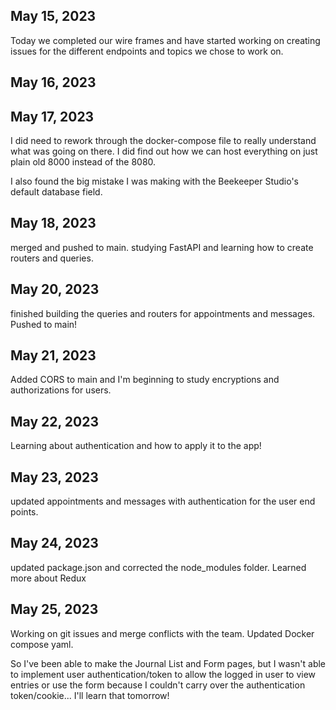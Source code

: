 ## May 15, 2023

Today we completed our wire frames and have started working on creating issues for the different endpoints and topics we chose to work on. 

## May 16, 2023


## May 17, 2023

I did need to rework through the docker-compose file to really understand what was going on there. I did find out how we can host everything on just plain old 8000 instead of the 8080. 

I also found the big mistake I was making with the Beekeeper Studio's default database field. 

## May 18, 2023

merged and pushed to main. studying FastAPI and learning how to create routers and queries. 

## May 20, 2023

finished building the queries and routers for appointments and messages. Pushed to main!

## May 21, 2023

Added CORS to main and I'm beginning to study encryptions and authorizations for users. 

## May 22, 2023

Learning about authentication and how to apply it to the app!

## May 23, 2023

updated appointments and messages with authentication for the user end points. 

## May 24, 2023

updated package.json and corrected the node_modules folder. Learned more about Redux

## May 25, 2023

Working on git issues and merge conflicts with the team. Updated Docker compose yaml. 

So I've been able to make the Journal List and Form pages, but I wasn't able to implement user authentication/token to allow the logged in user to view entries or use the form because I couldn't carry over the authentication token/cookie... I'll learn that tomorrow! 
